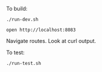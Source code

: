 To build:

`./run-dev.sh`

`open http://localhost:8083`

Navigate routes. Look at curl output.

To test:

`./run-test.sh`
